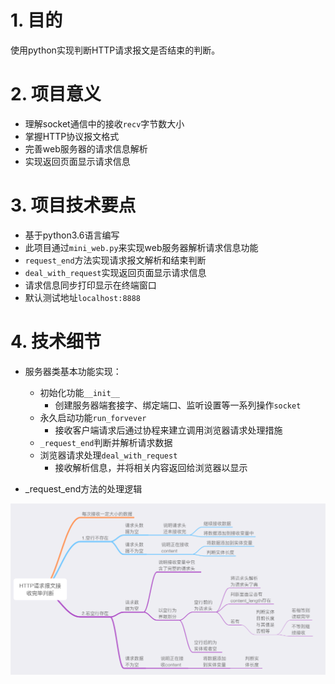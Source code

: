 # 1. 目的

使用python实现判断HTTP请求报文是否结束的判断。

# 2. 项目意义

- 理解socket通信中的接收`recv`字节数大小
- 掌握HTTP协议报文格式
- 完善web服务器的请求信息解析
- 实现返回页面显示请求信息

# 3. 项目技术要点

- 基于python3.6语言编写
- 此项目通过`mini_web.py`来实现web服务器解析请求信息功能
- `request_end`方法实现请求报文解析和结束判断
- `deal_with_request`实现返回页面显示请求信息
- 请求信息同步打印显示在终端窗口
- 默认测试地址`localhost:8888`

# 4. 技术细节

- 服务器类基本功能实现：
  - 初始化功能`__init__`
    - 创建服务器端套接字、绑定端口、监听设置等一系列操作`socket`
  - 永久启动功能`run_forvever`
    - 接收客户端请求后通过协程来建立调用浏览器请求处理措施
  - `_request_end`判断并解析请求数据
  - 浏览器请求处理`deal_with_request`
    - 接收解析信息，并将相关内容返回给浏览器以显示


- _request_end方法的处理逻辑

![http请求报文接收完毕判断](./http请求报文接收完毕判断.png)

